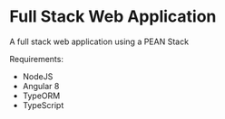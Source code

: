 # Full Stack Web Application 

A full stack web application using a PEAN Stack 

Requirements: 

- NodeJS 
- Angular 8 
- TypeORM
- TypeScript
